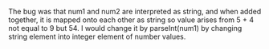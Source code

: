 The bug was that num1 and num2 are interpreted as string, and when added together, it is mapped onto each other as string so value arises from 5 + 4 not equal to 9 but 54.
I would change it by parseInt(num1) by changing string element into integer element of number values.

